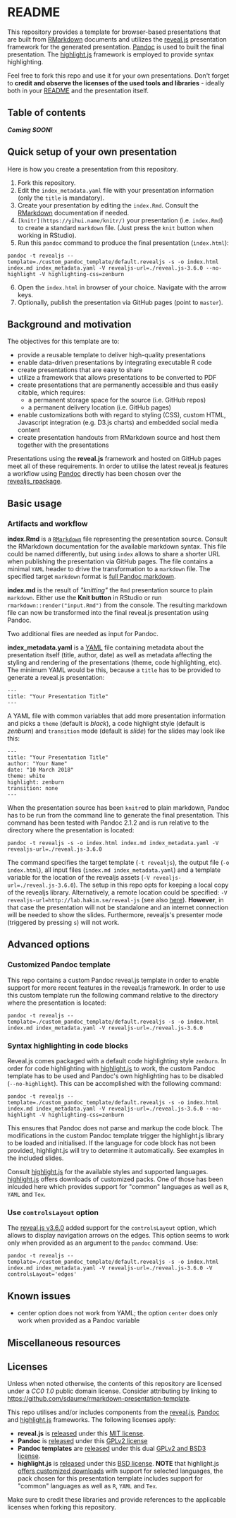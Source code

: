 # README
This repository provides a template for browser-based presentations that are built from [RMarkdown](https://rmarkdown.rstudio.com) documents and utilizes the [reveal.js](https://revealjs.com) presentation framework for the generated presentation. [Pandoc](http://pandoc.org) is used to built the final presentation. The [highlight.js](https://highlightjs.org) framework is employed to provide syntax highlighting.

Feel free to fork this repo and use it for your own presentations. Don't forget to **credit and observe the licenses of the used tools and libraries** - ideally both in your [README](#licenses) and the presentation itself.


## Table of contents
***Coming SOON!***


## Quick setup of your own presentation
Here is how you create a presentation from this repository.

1. Fork this repository.
2. Edit the `index_metadata.yaml` file with your presentation information (only the `title` is mandatory).
3. Create your presentation by editing the `index.Rmd`. Consult the  [RMarkdown](https://rmarkdown.rstudio.com) documentation if needed.
4. `[knitr](https://yihui.name/knitr/)` your presentation (i.e. `index.Rmd`) to create a standard `markdown` file. (Just press the `knit` button when working in RStudio).
5. Run this `pandoc` command to produce the final presentation (`index.html`): 
```
pandoc -t revealjs --template=./custom_pandoc_template/default.revealjs -s -o index.html index.md index_metadata.yaml -V revealjs-url=./reveal.js-3.6.0 --no-highlight -V highlighting-css=zenburn
```
6. Open the `index.html` in  browser of your choice. Navigate with the arrow keys.
7. Optionally, publish the presentation via GitHub pages (point to `master`).



## Background and motivation
The objectives for this template are to:

* provide a reusable template to deliver high-quality presentations
* enable data-driven presentations by integrating executable R code
* create presentations that are easy to share 
* utilize a framework that allows presentations to be converted to PDF
* create presentations that are permanently accessible and thus easily citable, which requires:
  * a permanent storage space for the source (i.e. GitHub repos) 
  * a permanent delivery location (i.e. GitHub pages)
* enable customizations both with regard to styling (CSS), custom HTML, Javascript integration (e.g. D3.js charts) and embedded social media content
* create presentation handouts from RMarkdown source and host them together with the presentations

Presentations using the **reveal.js** framework and hosted on GitHub pages meet all of these requirements. In order to utilise the latest reveal.js features a workflow using [Pandoc](http://pandoc.org) directly has been chosen over the [revealjs_rpackage](https://github.com/rstudio/revealjs). 


## Basic usage

### Artifacts and workflow
**index.Rmd** is a [`RMarkdown`](https://rmarkdown.rstudio.com) file representing the presentation source. Consult the RMarkdown documentation for the available markdown syntax.  This file could be named differently, but using `index` allows to share a shorter URL when publishing the presentation via GitHub pages.
The file contains a minimal `YAML` header to drive the transformation to a  `markdown` file. The specified target `markdown` format is  [full Pandoc markdown](https://rmarkdown.rstudio.com/markdown_document_format.html). 

**index.md** is the result of *"knitting"* the `Rmd` presentation source to plain `markdown`. Either use the **Knit button** in RStudio or run  `rmarkdown::render("input.Rmd")` from the console. The resulting markdown file can now be transformed into the final reveal.js presentation using Pandoc.

Two additional files are needed as input for Pandoc.

**index_metadata.yaml** is a [YAML](http://yaml.org) file containing metadata about the presentation itself (title, author, date) as well as metadata affecting the styling and rendering of the presentations (theme, code highlighting, etc). The minimum YAML would be this, because a `title` has to be provided to generate a reveal.js presentation:

```
---
title: "Your Presentation Title"
---
```

A YAML file with common variables that add more presentation information and picks a `theme` (default is *black*), a code highlight style (default is *zenburn*) and `transition` mode (default is *slide*) for the slides may look like this:

```
---
title: "Your Presentation Title"
author: "Your Name"
date: "10 March 2018"
theme: white
highlight: zenburn
transition: none
---
```

When the presentation source has been `knitr`ed to plain markdown, Pandoc has to be run from the command line to generate the final presentation. This command has been tested with Pandoc 2.1.2 and is run relative to the directory where the presentation is located:

```
pandoc -t revealjs -s -o index.html index.md index_metadata.yaml -V revealjs-url=./reveal.js-3.6.0
```

The command specifies the target template (`-t revealjs`), the output file (`-o index.html`), all input files (`index.md index_metadata.yaml`) and a template variable for the location of the revealjs assets (`-V revealjs-url=./reveal.js-3.6.0`). The setup in this repo opts for keeping a local copy of the revealjs library. Alternatively, a remote location could be specified: `-V revealjs-url=http://lab.hakim.se/reveal-js` (see also [here](https://github.com/jgm/pandoc/wiki/Using-pandoc-to-produce-reveal.js-slides)). **However**, in that case the presentation will not be standalone and an internet connection will be needed to show the slides. Furthermore, revealjs's presenter mode (triggered by pressing `s`) will not work.



## Advanced options
### Customized Pandoc template
This repo contains a custom Pandoc reveal.js template in order to enable support for more recent features in the reveal.js framework. In order to use this custom template run the following command relative to the directory where the presentation is located:

```
pandoc -t revealjs --template=./custom_pandoc_template/default.revealjs -s -o index.html index.md index_metadata.yaml -V revealjs-url=./reveal.js-3.6.0 
```

### Syntax highlighting in code blocks
Reveal.js comes packaged with a default code highlighting style `zenburn`. In order for code highlighting with [highlight.js](https://highlightjs.org/) to work, the custom Pandoc template has to be used and Pandoc's own highlighting has to be disabled (`--no-highlight`). This can be accomplished with the following command:

```
pandoc -t revealjs --template=./custom_pandoc_template/default.revealjs -s -o index.html index.md index_metadata.yaml -V revealjs-url=./reveal.js-3.6.0 --no-highlight -V highlighting-css=zenburn
```

This ensures that Pandoc does not parse and markup the code block. The modifications in the custom Pandoc template trigger the highlight.js library to be loaded and initialised. If the language for code block has not been provided, highlight.js will try to determine it automatically. See examples in the included slides.

Consult [highlight.js](https://highlightjs.org/) for the available styles and supported languages. [highlight.js](https://highlightjs.org/) offers downloads of customized packs. One of those has been inlcuded here which provides support for "common" languages as well as `R`, `YAML` and `Tex`.


### Use `controlsLayout` option
The [reveal.js v3.6.0](https://github.com/hakimel/reveal.js/releases/tag/3.6.0) added support for the `controlsLayout` option, which allows to display navigation arrows on the edges. This option seems to work only when provided as an argument to the `pandoc` command. Use:

```
pandoc -t revealjs --template=./custom_pandoc_template/default.revealjs -s -o index.html index.md index_metadata.yaml -V revealjs-url=./reveal.js-3.6.0 -V controlsLayout='edges'
```

## Known issues
* center option does not work from YAML; the option `center` does only work when provided as a Pandoc variable


## Miscellaneous resources


## Licenses
Unless when noted otherwise, the contents of this repository are licensed under a *CC0 1.0* public domain license. Consider attributing by linking to https://github.com/sdaume/rmarkdown-presentation-template. 

This repo utilises and/or includes components from the [reveal.js](https://revealjs.com/), [Pandoc](https://pandoc.org/) and [highlight.js](https://highlightjs.org) frameworks. The following licenses apply:

* **reveal.js** is [released](https://github.com/hakimel/reveal.js) under this [MIT license](https://github.com/hakimel/reveal.js/blob/master/LICENSE).
* **Pandoc** is [released](https://github.com/jgm/pandoc) under this [GPLv2 license](https://github.com/jgm/pandoc/blob/master/COPYRIGHT)
* **Pandoc templates** are [released](https://github.com/jgm/pandoc/tree/master/data/templates) under this dual [GPLv2 and BSD3 license](https://github.com/jgm/pandoc/blob/master/data/templates/README.markdown). 
* **highlight.js** is [released](https://github.com/isagalaev/highlight.js) under this [BSD license](https://github.com/isagalaev/highlight.js/blob/master/LICENSE). **NOTE** that highlight.js [offers customized downloads](https://highlightjs.org/download/) with support for selected languages, the pack chosen for this presentation template includes support for "common" languages as well as `R`, `YAML` and `Tex`.

Make sure to credit these libraries and provide references to the applicable licenses when forking this repository.


